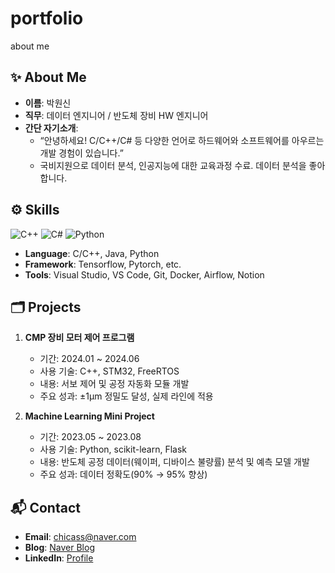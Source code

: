 # portfolio
about me
## ✨ About Me

- **이름**: 박원신
- **직무**: 데이터 엔지니어 / 반도체 장비 HW 엔지니어 
- **간단 자기소개**: 
  - “안녕하세요! C/C++/C# 등 다양한 언어로 하드웨어와 소프트웨어를 아우르는 개발 경험이 있습니다.”
  - 국비지원으로 데이터 분석, 인공지능에 대한 교육과정 수료. 데이터 분석을 좋아합니다. 
## ⚙️ Skills

![C++](https://img.shields.io/badge/-C++-00599C?logo=c%2B%2B&logoColor=white)
![C#](https://img.shields.io/badge/-C%23-239120?logo=c-sharp&logoColor=white)
![Python](https://img.shields.io/badge/-Python-3776AB?logo=Python&logoColor=white)

- **Language**: C/C++, Java, Python
- **Framework**: Tensorflow, Pytorch, etc.
- **Tools**: Visual Studio, VS Code, Git, Docker, Airflow, Notion

## 🗂 Projects

1. **CMP 장비 모터 제어 프로그램**  
   - 기간: 2024.01 ~ 2024.06  
   - 사용 기술: C++, STM32, FreeRTOS  
   - 내용: 서보 제어 및 공정 자동화 모듈 개발  
   - 주요 성과: ±1μm 정밀도 달성, 실제 라인에 적용

2. **Machine Learning Mini Project**  
   - 기간: 2023.05 ~ 2023.08  
   - 사용 기술: Python, scikit-learn, Flask  
   - 내용: 반도체 공정 데이터(웨이퍼, 디바이스 불량률) 분석 및 예측 모델 개발  
   - 주요 성과: 데이터 정확도(90% → 95% 향상)

## 📬 Contact

- **Email**: chicass@naver.com
- **Blog**: [Naver Blog](https://blog.naver.com/nhisnow)
- **LinkedIn**: [Profile](https://www.linkedin.com/in/wonshinpark)

